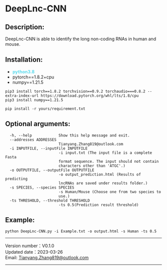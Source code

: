 # DeepLnc-CNN

## Description:

DeepLnc-CNN is able to identify the long non-coding RNAs in human and mouse.

## Installation:

- <span  style="color: #5bdaed; font-weight: bold">python3.8</span>
- pytorch==1.8.2+cpu
- numpy==1.21.5
``` 
pip3 install torch==1.8.2 torchvision==0.9.2 torchaudio===0.8.2 --extra-index-url https://download.pytorch.org/whl/lts/1.8/cpu
pip3 install numpy==1.21.5
``` 
``` 
pip install -r yours/requirement.txt
``` 
## Optional arguments:

```
  -h, --help            Show this help message and exit.
  --addresses ADDRESSES
                        Tianyang.Zhang819@outlook.com
  -i INPUTFILE, --inputFile INPUTFILE
                        -i input.txt (The input file is a complete Fasta
                        format sequence. The input should not contain 
                        characters other than 'ATGC'.)
  -o OUTPUTFILE, --outputFile OUTPUTFILE
                        -o output_prediction.html (Results of predicting 
                        lncRNAs are saved under results folder.)
  -s SPECIES, --species SPECIES
                        -s Human/Mouse (Choose one from two species to
                        use.)
  -ts THRESHOLD, --threshold THRESHOLD  
                        -ts 0.5(Prediction result threshold)
```
## Example:

```
python DeepLnc-CNN.py -i Example.txt -o output.html -s Human -ts 0.5
```
***
Version number：V0.1.0 <br>
Updated date：2023-03-26 <br>
Email: Tianyang.Zhang819@outlook.com
***
